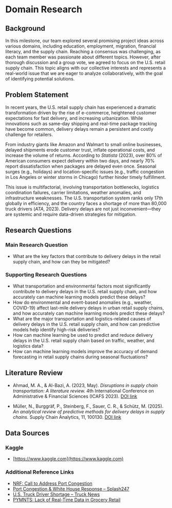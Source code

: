 # Domain Research

## Background  

In this milestone, our team explored several promising project ideas across
various domains, including education, employment, migration, financial literacy,
and the supply chain. Reaching a consensus was challenging, as each team member
was passionate about different topics. However, after thorough discussion and a
group vote, we agreed to focus on the U.S. retail supply chain. This topic
aligns with our collective interests and represents a real-world issue that we
are eager to analyze collaboratively, with the goal of identifying potential
solutions.

## Problem Statement  

In recent years, the U.S. retail supply chain has experienced a dramatic
transformation driven by the rise of e-commerce, heightened customer expectations
for fast delivery, and increasing urbanization. While innovations such as
same-day shipping and real-time package tracking have become common, delivery
delays remain a persistent and costly challenge for retailers.

From industry giants like Amazon and Walmart to small online businesses, delayed
shipments erode customer trust, inflate operational costs, and increase the
volume of returns. According to *Statista* (2023), over 80% of American
consumers expect delivery within two days, and nearly 70% report dissatisfaction
when packages are delayed even once. Seasonal surges (e.g., holidays) and
location-specific issues (e.g., traffic congestion in Los Angeles or winter
storms in Chicago) further hinder timely fulfillment.

This issue is multifactorial, involving transportation bottlenecks, logistics
coordination failures, carrier limitations, weather anomalies, and infrastructure
weaknesses. The U.S. transportation system ranks only 17th globally in
efficiency, and the country faces a shortage of more than 80,000 truck drivers
(*ATA*, 2023). Delivery delays are not just inconvenient—they are systemic and
require data-driven strategies for mitigation.

## Research Questions

### Main Research Question

- What are the key factors that contribute to delivery delays in the retail supply
  chain, and how can they be mitigated?

### Supporting Research Questions

- What transportation and environmental factors most significantly contribute to
  delivery delays in the U.S. retail supply chain, and how accurately can machine
  learning models predict these delays?
- How do environmental and event-based anomalies (e.g., weather, COVID-19) affect
  last-mile delivery delays in urban retail supply chains, and how accurately can
  machine learning models predict these delays?
- What are the major transportation and logistics-related causes of delivery delays
  in the U.S. retail supply chain, and how can predictive models help identify
  high-risk deliveries?
- How can machine learning be used to predict and reduce delivery delays in the U.S.
  retail supply chain based on traffic, weather, and logistics data?
- How can machine learning models improve the accuracy of demand forecasting in
  retail supply chains during seasonal fluctuations?

## Literature Review

- Ahmad, M. A., & Al-Bazi, A. (2023, May). *Disruptions in supply chain
  transportation: A literature review.* 4th International Conference on
  Administrative & Financial Sciences (ICAFS 2023).
  [DOI link](https://doi.org/10.24086/ICAFS2023/paper.894)

- Müller, N., Burggräf, P., Steinberg, F., Sauer, C. R., & Schütz, M. (2025).
  *An analytical review of predictive methods for delivery delays in supply
  chains.* Supply Chain Analytics, 11, 100130.
  [DOI link](https://doi.org/10.1016/j.sca.2025.100130)

## Data Sources

### Kaggle

- [https://www.kaggle.com](https://www.kaggle.com)

### Additional Reference Links

- [NRF: Call to Address Port Congestion](https://nrf.com/media-center/press-releases/nrf-calls-white-house-address-port-congestion-challenges)  
- [Port Congestion & White House Response – Splash247](https://splash247.com/biden-pressured-to-fix-us-port-congestion-issues/)  
- [U.S. Truck Driver Shortage – Truck News](https://www.trucknews.com/human-resources/u-s-is-short-78000-drivers-ata-says/1003170001/)  
- [PYMNTS: Lack of Real-Time Data in Grocery Retail](https://www.pymnts.com/news/retail/2025/65percent-of-grocery-retailers-lack-real-time-supply-chain-data/)
